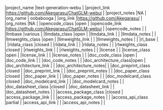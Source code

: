 |project_name          |text-generation-webu                                        |
|project_link          |https://github.com/Akegarasu/ChatGLM-webui                  |
|project_notes         |NA                                                          |
|org_name              | oobabooga                                                  |
|org_link              |https://github.com/Akegarasu/                               |
|org_notes             |NA                                                          |
|opencode_class        |open                                                        |
|opencode_link         |https://github.com/Akegarasu/ChatGLM-webui                  |
|opencode_notes        |  							                                            |
|llmbase               |various                                                     |
|llmdata_class         |open                                                        |
|llmdata_link          |                                                            |
|llmdata_notes         |                                                            |
|llmweights_class      |open                                                        |
|llmweights_link       |                                                            |
|llmweights_notes      |                                                            |
|rl_base               |                                                            |
|rldata_class          |closed                                                      |
|rldata_link           |                                                            |
|rldata_notes          |                                                            |
|rlweights_class       |closed                                                      |
|rlweights_link        |                                                            |
|rlweights_notes       |                                                            |
|license               |                                                            |
|license_class         |open                                                        |
|license_link          |                                                            |
|license_notes         |                                                            |
|doc_code_class        |open                                                        |
|doc_code_link         |                                                            |
|doc_code_notes        |                                                            |
|doc_architecture_class|open                                                        |
|doc_architecture_link |                          			                         	  |
|doc_architecture_notes|               						                                  |
|doc_preprint_class    |closed                                                      |
|doc_preprint_link     |                                                            |
|doc_preprint_notes    |                                                            |
|doc_paper_class       |closed                                                      |
|doc_paper_link        |                                                            |
|doc_paper_notes       |                                                            |
|doc_modelcard_class   |closed                                                      |
|doc_modelcard_link    |                                                            |
|doc_modelcard_notes   |                                                            |
|doc_datasheet_class   |closed                                                      |
|doc_datasheet_link    |                                                            |
|doc_datasheet_notes   |                                                            |
|access_package_class  |closed                                                      |
|access_package_link   |                                                            |
|access_package_notes  |                                                            |
|access_api_class      |partial                                                     |
|access_api_link       |							                                              |
|access_api_notes      |                                                  				  |
 

